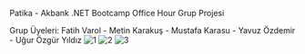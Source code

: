 Patika - Akbank .NET Bootcamp Office Hour Grup Projesi

Grup Üyeleri:
  Fatih Varol - Metin Karakuş - Mustafa Karasu - Yavuz Özdemir - Uğur Özgür Yıldız
![1](https://github.com/Akbank-OfficeHourProject/CurrencyApiYavuz/assets/65170205/e3762c14-c40b-4fa9-bc49-384e1b0d70ab)
![2](https://github.com/Akbank-OfficeHourProject/CurrencyApiYavuz/assets/65170205/1c3a305c-5b67-4393-85fb-5915f92bdc4d)
![3](https://github.com/Akbank-OfficeHourProject/CurrencyApiYavuz/assets/65170205/97dcea08-6637-4c88-948a-24aef2a2c1d7)

